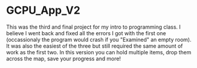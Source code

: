 # GCPU_App_V2
This was the third and final project for my intro to programming class. I believe I went back and fixed all the errors I got with the first one (occassionaly the program would crash if you "Examined" an empty room). It was also the easiest of the three but still required the same amount of work as the first two. In this version you can hold multiple items, drop them across the map, save your progress and more!
